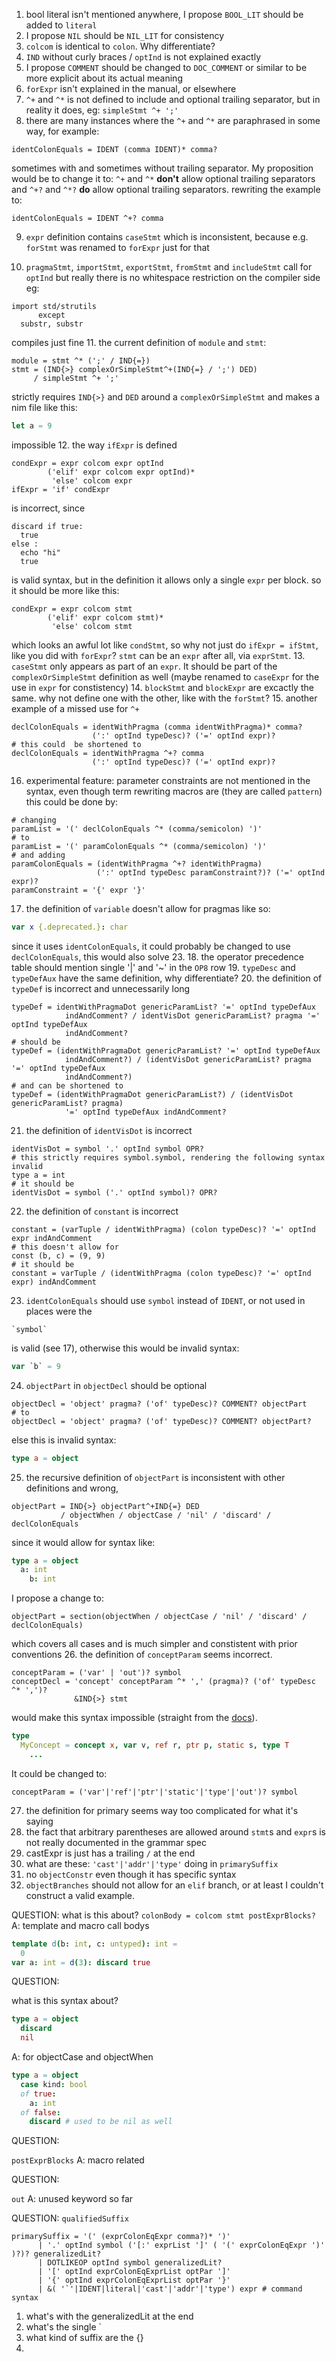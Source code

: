 1. bool literal isn't mentioned anywhere, I propose `BOOL_LIT` should be added to `literal`
2. I propose `NIL` should be `NIL_LIT` for consistency
3. `colcom` is identical to `colon`. Why differentiate?
4. `IND` without curly braces / `optInd` is not explained exactly
5. I propose `COMMENT` should be changed to `DOC_COMMENT` or similar to be more explicit about its actual meaning
6. `forExpr` isn't explained in the manual, or elsewhere
7. `^+` and `^*` is not defined to include and optional trailing separator, but
    in reality it does, eg: `simpleStmt ^+ ';'`
8. there are many instances where the `^+` and `^*` are paraphrased in some way, for example:
  ```
  identColonEquals = IDENT (comma IDENT)* comma?
  ```
  sometimes with and sometimes without trailing separator.
  My proposition would be to change it to:
  `^+` and `^*` __don't__ allow optional trailing separators and
  `^+?` and `^*?` __do__ allow optional trailing separators.
  rewriting the example to:
  ```
  identColonEquals = IDENT ^+? comma
  ```
9. `expr` definition contains `caseStmt` which is inconsistent, because e.g.
  `forStmt` was renamed to `forExpr` just for that
<!-- 10. in import statements, when using `/` e.g. `std/strutils`, does `/` compile as an operator? -->
10. `pragmaStmt`, `importStmt`, `exportStmt`, `fromStmt` and `includeStmt` call for `optInd` but really there is no whitespace
  restriction on the compiler side
  eg:
  ```
  import std/strutils 
        except
    substr, substr
  ```
  compiles just fine
11. the current definition of `module` and `stmt`:
  ```
  module = stmt ^* (';' / IND{=})
  stmt = (IND{>} complexOrSimpleStmt^+(IND{=} / ';') DED)
       / simpleStmt ^+ ';'
  ```
  strictly requires `IND{>}` and `DED` around a `complexOrSimpleStmt`
  and makes a nim file like this:
  ```nim
  let a = 9
  ```
  impossible
12. the way `ifExpr` is defined 
  ```
  condExpr = expr colcom expr optInd
          ('elif' expr colcom expr optInd)*
           'else' colcom expr
  ifExpr = 'if' condExpr
  ```
  is incorrect, since 
  ```
  discard if true:
    true
  else :
    echo "hi"
    true
  ```
  is valid syntax, but in the definition it allows only a single `expr` per block.
  so it should be more like this:
  ```
  condExpr = expr colcom stmt 
          ('elif' expr colcom stmt)*
           'else' colcom stmt
  ```
  which looks an awful lot like `condStmt`, so why not just do
  `ifExpr = ifStmt`, like you did with `forExpr`?
  `stmt` can be an `expr` after all, via `exprStmt`.
13. `caseStmt` only appears as part of an `expr`. It should be part of the `complexOrSimpleStmt` 
  definition as well (maybe renamed to `caseExpr` for the use in `expr` for constistency)
14. `blockStmt` and `blockExpr` are excactly the same. why not define one with the other, like with the `forStmt`?
15. another example of a missed use for `^+`
  ```
  declColonEquals = identWithPragma (comma identWithPragma)* comma?
                    (':' optInd typeDesc)? ('=' optInd expr)?
  # this could  be shortened to
  declColonEquals = identWithPragma ^+? comma
                    (':' optInd typeDesc)? ('=' optInd expr)?
  ```
16. experimental feature: parameter constraints are not mentioned in the syntax, even though term rewriting macros are (they are called `pattern`)
    this could be done by:
  ```
  # changing
  paramList = '(' declColonEquals ^* (comma/semicolon) ')'
  # to
  paramList = '(' paramColonEquals ^* (comma/semicolon) ')'
  # and adding
  paramColonEquals = (identWithPragma ^+? identWithPragma)
                     (':' optInd typeDesc paramConstraint?)? ('=' optInd expr)?
  paramConstraint = '{' expr '}'
  ```
17. the definition of `variable` doesn't allow for pragmas like so:
  ```nim
  var x {.deprecated.}: char
  ```
  since it uses `identColonEquals`, it could probably be changed to use `declColonEquals`, this would also solve 23.
18. the operator precedence table should mention single '|' and '~' in the `OP8` row
19. `typeDesc` and `typeDefAux` have the same definition, why differentiate?
20. the definition of `typeDef` is incorrect and unnecessarily long
  ```
  typeDef = identWithPragmaDot genericParamList? '=' optInd typeDefAux
              indAndComment? / identVisDot genericParamList? pragma '=' optInd typeDefAux
              indAndComment?
  # should be
  typeDef = (identWithPragmaDot genericParamList? '=' optInd typeDefAux
              indAndComment?) / (identVisDot genericParamList? pragma '=' optInd typeDefAux
              indAndComment?)
  # and can be shortened to
  typeDef = (identWithPragmaDot genericParamList?) / (identVisDot genericParamList? pragma) 
              '=' optInd typeDefAux indAndComment?
  ```
21. the definition of `identVisDot` is incorrect
  ```
  identVisDot = symbol '.' optInd symbol OPR?
  # this strictly requires symbol.symbol, rendering the following syntax invalid
  type a = int
  # it should be
  identVisDot = symbol ('.' optInd symbol)? OPR?
  ```
22. the definition of `constant` is incorrect
  ```
  constant = (varTuple / identWithPragma) (colon typeDesc)? '=' optInd expr indAndComment
  # this doesn't allow for
  const (b, c) = (9, 9)
  # it should be
  constant = varTuple / (identWithPragma (colon typeDesc)? '=' optInd expr) indAndComment
  ```
23. `identColonEquals` should use `symbol` instead of `IDENT`, or not used in places were the 
  ```
  `symbol`
  ```
  is valid (see 17), otherwise this would be invalid syntax:
  ```nim
  var `b` = 9
  ```
24. `objectPart` in `objectDecl` should be optional
  ```
  objectDecl = 'object' pragma? ('of' typeDesc)? COMMENT? objectPart
  # to
  objectDecl = 'object' pragma? ('of' typeDesc)? COMMENT? objectPart?
  ```
  else this is invalid syntax:
  ```nim
  type a = object
  ```
25. the recursive definition of `objectPart` is inconsistent with other definitions and wrong,
```
objectPart = IND{>} objectPart^+IND{=} DED
           / objectWhen / objectCase / 'nil' / 'discard' / declColonEquals
```
since it would allow for syntax like:
```nim
type a = object 
  a: int
    b: int
```
I propose a change to:
```
objectPart = section(objectWhen / objectCase / 'nil' / 'discard' / declColonEquals)
```
which covers all cases and is much simpler and constistent with prior conventions
26. the definition of `conceptParam` seems incorrect.
```
conceptParam = ('var' | 'out')? symbol
conceptDecl = 'concept' conceptParam ^* ',' (pragma)? ('of' typeDesc ^* ',')?
              &IND{>} stmt
```
would make this syntax impossible (straight from the [docs](https://nim-lang.org/docs/manual_experimental.html#concepts)).
```nim
type
  MyConcept = concept x, var v, ref r, ptr p, static s, type T
    ...
```
It could be changed to:
```
conceptParam = ('var'|'ref'|'ptr'|'static'|'type'|'out')? symbol
```
27. the definition for primary seems way too complicated for what it's saying
28. the fact that arbitrary parentheses are allowed around `stmt`s and `expr`s is not really documented in the grammar spec
29. castExpr is just has a trailing `/` at the end
30. what are these: `'cast'|'addr'|'type'` doing in `primarySuffix`
31. no `objectConstr` even though it has specific syntax
32. `objectBranches` should not allow for an `elif` branch, or at least I couldn't construct a valid example.

QUESTION:
what is this about?
`colonBody = colcom stmt postExprBlocks?`
A:
template and macro call bodys
```nim
template d(b: int, c: untyped): int =
  0
var a: int = d(3): discard true
```


QUESTION:

what is this syntax about?
```nim
type a = object 
  discard
  nil
```

A:
for objectCase and objectWhen
```nim
type a = object
  case kind: bool
  of true:
    a: int
  of false:
    discard # used to be nil as well
```

QUESTION:

`postExprBlocks`
A:
macro related



QUESTION:

`out`
A:
unused keyword so far

QUESTION:
`qualifiedSuffix`
```
primarySuffix = '(' (exprColonEqExpr comma?)* ')'
      | '.' optInd symbol ('[:' exprList ']' ( '(' exprColonEqExpr ')' )?)? generalizedLit?
      | DOTLIKEOP optInd symbol generalizedLit?
      | '[' optInd exprColonEqExprList optPar ']'
      | '{' optInd exprColonEqExprList optPar '}'
      | &( '`'|IDENT|literal|'cast'|'addr'|'type') expr # command syntax
```
1. what's with the generalizedLit at the end
2. what's the single \`
3. what kind of suffix are the {}
4. 
